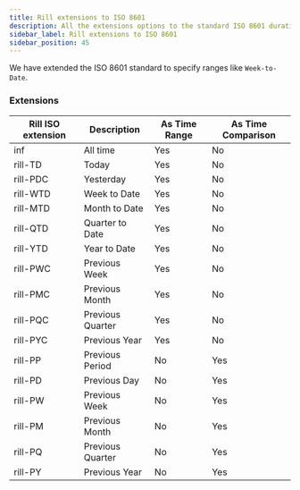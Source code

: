 ```yaml
---
title: Rill extensions to ISO 8601
description: All the extensions options to the standard ISO 8601 duration standard
sidebar_label: Rill extensions to ISO 8601
sidebar_position: 45
---
```


We have extended the ISO 8601 standard to specify ranges like `Week-to-Date`.

### Extensions

| Rill ISO extension | Description      | As Time Range | As Time Comparison |
|--------------------|------------------|---------------|--------------------|
| inf                | All time         | Yes           | No                 |
| rill-TD            | Today            | Yes           | No                 |
| rill-PDC           | Yesterday        | Yes           | No                 |
| rill-WTD           | Week to Date     | Yes           | No                 |
| rill-MTD           | Month to Date    | Yes           | No                 |
| rill-QTD           | Quarter to Date  | Yes           | No                 |
| rill-YTD           | Year to Date     | Yes           | No                 |
| rill-PWC           | Previous Week    | Yes           | No                 |
| rill-PMC           | Previous Month   | Yes           | No                 |
| rill-PQC           | Previous Quarter | Yes           | No                 |
| rill-PYC           | Previous Year    | Yes           | No                 |
| rill-PP            | Previous Period  | No            | Yes                |
| rill-PD            | Previous Day     | No            | Yes                |
| rill-PW            | Previous Week    | No            | Yes                |
| rill-PM            | Previous Month   | No            | Yes                |
| rill-PQ            | Previous Quarter | No            | Yes                |
| rill-PY            | Previous Year    | No            | Yes                |

